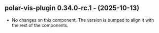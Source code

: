   ## polar-vis-plugin 0.34.0-rc.1 - (2025-10-13)
  
  * No changes on this component. The version is bumped to align it
    with the rest of the components.
